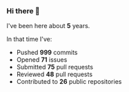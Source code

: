 ### Hi there 👋

I've been here about **5** years.

In that time I've:

- Pushed **999** commits
- Opened **71** issues
- Submitted **75** pull requests
- Reviewed **48** pull requests
- Contributed to **26** public repositories

<!-- ![My scrobbles](https://lastfm-recently-played.vercel.app/api?user=dotdub) -->
